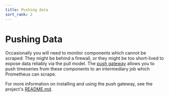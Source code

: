 ```yaml
---
title: Pushing data
sort_rank: 2
---
```


# Pushing Data

Occasionally you will need to monitor components which cannot be scraped: They
might be behind a firewall, or they might be too short-lived to expose data
reliably via the pull model. The
[push gateway](https://github.com/prometheus/pushgateway) allows you to push
timeseries from these components to an intermediary job which Prometheus can
scrape.

For more information on installing and using the push gateway, see the
project's
[README.md](https://github.com/prometheus/pushgateway/blob/master/README.md).
